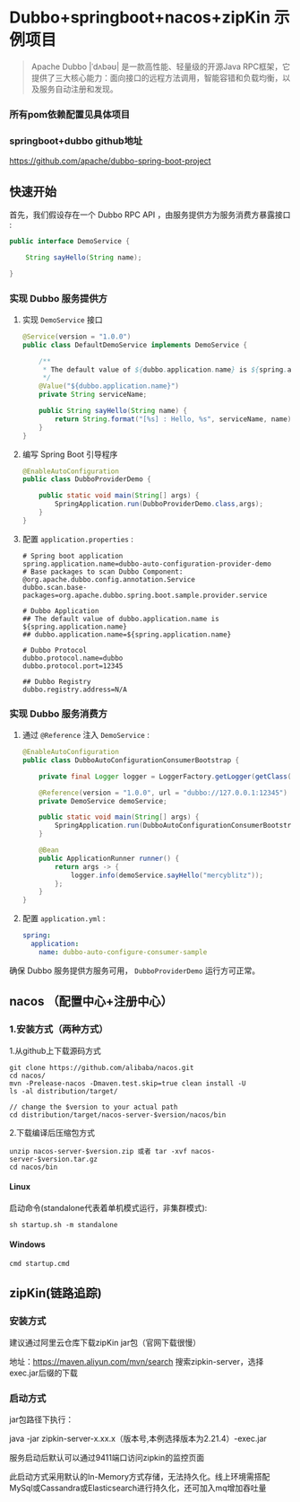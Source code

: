 # Dubbo+springboot+nacos+zipKin 示例项目

> Apache Dubbo  |ˈdʌbəʊ| 是一款高性能、轻量级的开源Java RPC框架，它提供了三大核心能力：面向接口的远程方法调用，智能容错和负载均衡，以及服务自动注册和发现。

### 所有pom依赖配置见具体项目

### springboot+dubbo github地址

https://github.com/apache/dubbo-spring-boot-project

## 快速开始

首先，我们假设存在一个 Dubbo RPC API ，由服务提供方为服务消费方暴露接口 :

```java
public interface DemoService {

    String sayHello(String name);

}
```

### 实现 Dubbo 服务提供方

1. 实现 `DemoService` 接口

    ```java
    @Service(version = "1.0.0")
    public class DefaultDemoService implements DemoService {
    
        /**
         * The default value of ${dubbo.application.name} is ${spring.application.name}
         */
        @Value("${dubbo.application.name}")
        private String serviceName;
    
        public String sayHello(String name) {
            return String.format("[%s] : Hello, %s", serviceName, name);
        }
    }
    ```



2. 编写 Spring Boot 引导程序

    ```java
    @EnableAutoConfiguration
    public class DubboProviderDemo {

        public static void main(String[] args) {
            SpringApplication.run(DubboProviderDemo.class,args);
        }
    }
    ```


3. 配置 `application.properties` :

    ```properties
    # Spring boot application
    spring.application.name=dubbo-auto-configuration-provider-demo
    # Base packages to scan Dubbo Component: @org.apache.dubbo.config.annotation.Service
    dubbo.scan.base-packages=org.apache.dubbo.spring.boot.sample.provider.service

    # Dubbo Application
    ## The default value of dubbo.application.name is ${spring.application.name}
    ## dubbo.application.name=${spring.application.name}

    # Dubbo Protocol
    dubbo.protocol.name=dubbo
    dubbo.protocol.port=12345

    ## Dubbo Registry
    dubbo.registry.address=N/A
    ```

### 实现 Dubbo 服务消费方


1. 通过 `@Reference` 注入 `DemoService` :

    ```java
    @EnableAutoConfiguration
    public class DubboAutoConfigurationConsumerBootstrap {
    
        private final Logger logger = LoggerFactory.getLogger(getClass());
    
        @Reference(version = "1.0.0", url = "dubbo://127.0.0.1:12345")
        private DemoService demoService;
    
        public static void main(String[] args) {
            SpringApplication.run(DubboAutoConfigurationConsumerBootstrap.class).close();
        }
    
        @Bean
        public ApplicationRunner runner() {
            return args -> {
                logger.info(demoService.sayHello("mercyblitz"));
            };
        }
    }
    ```



2. 配置 `application.yml` :

    ```yaml
    spring:
      application:
        name: dubbo-auto-configure-consumer-sample
    ```


确保 Dubbo 服务提供方服务可用， `DubboProviderDemo` 运行方可正常。


## nacos （配置中心+注册中心）
### 1.安装方式（两种方式）
1.从github上下载源码方式
```shell script
git clone https://github.com/alibaba/nacos.git
cd nacos/
mvn -Prelease-nacos -Dmaven.test.skip=true clean install -U  
ls -al distribution/target/

// change the $version to your actual path
cd distribution/target/nacos-server-$version/nacos/bin
```
2.下载编译后压缩包方式
```shell script
unzip nacos-server-$version.zip 或者 tar -xvf nacos-server-$version.tar.gz
cd nacos/bin
```
#### Linux
启动命令(standalone代表着单机模式运行，非集群模式):
```shell script
sh startup.sh -m standalone
```
#### Windows
```shell script
cmd startup.cmd
```

## zipKin(链路追踪)
### 安装方式
建议通过阿里云仓库下载zipKin jar包（官网下载很慢）

地址：https://maven.aliyun.com/mvn/search 搜索zipkin-server，选择exec.jar后缀的下载

### 启动方式
jar包路径下执行：

java -jar zipkin-server-x.xx.x（版本号,本例选择版本为2.21.4）-exec.jar 

服务启动后默认可以通过9411端口访问zipkin的监控页面

此启动方式采用默认的In-Memory方式存储，无法持久化。线上环境需搭配MySql或Cassandra或Elasticsearch进行持久化，还可加入mq增加吞吐量



